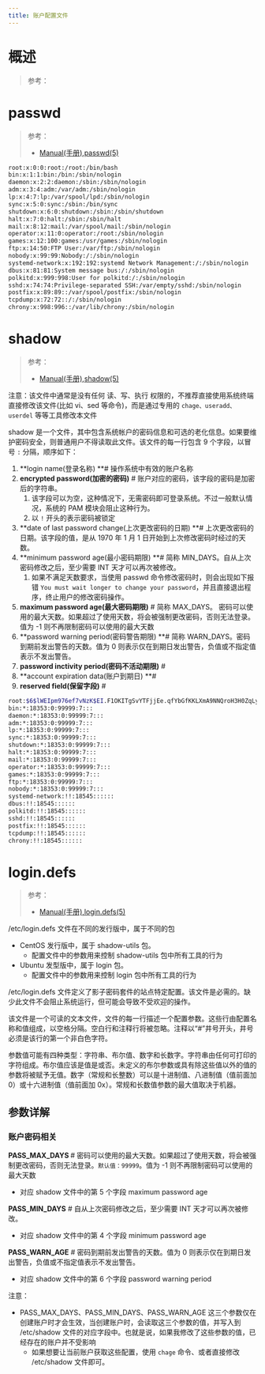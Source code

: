 ```yaml
---
title: 账户配置文件
---
```


# 概述

> 参考：

# passwd

> 参考：
> - [Manual(手册),passwd(5)](https://man7.org/linux/man-pages/man5/passwd.5.html)

```bash
root:x:0:0:root:/root:/bin/bash
bin:x:1:1:bin:/bin:/sbin/nologin
daemon:x:2:2:daemon:/sbin:/sbin/nologin
adm:x:3:4:adm:/var/adm:/sbin/nologin
lp:x:4:7:lp:/var/spool/lpd:/sbin/nologin
sync:x:5:0:sync:/sbin:/bin/sync
shutdown:x:6:0:shutdown:/sbin:/sbin/shutdown
halt:x:7:0:halt:/sbin:/sbin/halt
mail:x:8:12:mail:/var/spool/mail:/sbin/nologin
operator:x:11:0:operator:/root:/sbin/nologin
games:x:12:100:games:/usr/games:/sbin/nologin
ftp:x:14:50:FTP User:/var/ftp:/sbin/nologin
nobody:x:99:99:Nobody:/:/sbin/nologin
systemd-network:x:192:192:systemd Network Management:/:/sbin/nologin
dbus:x:81:81:System message bus:/:/sbin/nologin
polkitd:x:999:998:User for polkitd:/:/sbin/nologin
sshd:x:74:74:Privilege-separated SSH:/var/empty/sshd:/sbin/nologin
postfix:x:89:89::/var/spool/postfix:/sbin/nologin
tcpdump:x:72:72::/:/sbin/nologin
chrony:x:998:996::/var/lib/chrony:/sbin/nologin
```

# shadow

> 参考：
> - [Manual(手册),shadow(5)](https://man7.org/linux/man-pages/man5/shadow.5.html)

注意：该文件中通常是没有任何 读、写、执行 权限的，不推荐直接使用系统终端直接修改该文件(比如 vi、sed 等命令)，而是通过专用的 `chage、useradd、userdel` 等等工具修改本文件

shadow 是一个文件，其中包含系统帐户的密码信息和可选的老化信息。如果要维护密码安全，则普通用户不得读取此文件。该文件的每一行包含 9 个字段，以冒号 `:` 分隔，顺序如下：

1. **login name(登录名称) **# 操作系统中有效的账户名称
2. **encrypted password(加密的密码)** # 账户对应的密码，该字段的密码是加密后的字符串。
   1. 该字段可以为空，这种情况下，无需密码即可登录系统。不过一般默认情况，系统的 PAM 模块会阻止这种行为。
   2. 以 `!` 开头的表示密码被锁定
3. **date of last password change(上次更改密码的日期) **# 上次更改密码的日期。该字段的值，是从 1970 年 1 月 1 日开始到上次修改密码时经过的天数。
4. **minimum password age(最小密码期限) **# 简称 MIN_DAYS。自从上次密码修改之后，至少需要 INT 天才可以再次被修改。
   1. 如果不满足天数要求，当使用 passwd 命令修改密码时，则会出现如下报错 `You must wait longer to change your password`，并且直接退出程序，终止用户的修改密码操作。
5. **maximum password age(最大密码期限)** # 简称 MAX_DAYS。 密码可以使用的最大天数。如果超过了使用天数，将会被强制更改密码，否则无法登录。值为 -1 则不再限制密码可以使用的最大天数
6. **password warning period(密码警告期限) **# 简称 WARN_DAYS。密码到期前发出警告的天数。值为 0 则表示仅在到期日发出警告，负值或不指定值表示不发出警告。
7. **password inctivity period(密码不活动期限)** #
8. **account expiration data(账户到期日) **#
9. **reserved field(保留字段)** #

```bash
root:$6$lWEIpm976ef7vNzK$EI.F1OKITgSvYTFjjEe.qfYbGfKKLXmA9NNQroH3H0ZqLy8wfC914AyvpGtz9p1Ls8I8cg62jxygziZuA30Fl.::0:99999:7:::
bin:*:18353:0:99999:7:::
daemon:*:18353:0:99999:7:::
adm:*:18353:0:99999:7:::
lp:*:18353:0:99999:7:::
sync:*:18353:0:99999:7:::
shutdown:*:18353:0:99999:7:::
halt:*:18353:0:99999:7:::
mail:*:18353:0:99999:7:::
operator:*:18353:0:99999:7:::
games:*:18353:0:99999:7:::
ftp:*:18353:0:99999:7:::
nobody:*:18353:0:99999:7:::
systemd-network:!!:18545::::::
dbus:!!:18545::::::
polkitd:!!:18545::::::
sshd:!!:18545::::::
postfix:!!:18545::::::
tcpdump:!!:18545::::::
chrony:!!:18545::::::
```

# login.defs

> 参考：
> - [Manual(手册),login.defs(5)](https://man7.org/linux/man-pages/man5/login.defs.5.html)

/etc/login.defs 文件在不同的发行版中，属于不同的包

- CentOS 发行版中，属于 shadow-utils 包。
  - 配置文件中的参数用来控制 shadow-utils 包中所有工具的行为
- Ubuntu 发型版中，属于 login 包。
  - 配置文件中的参数用来控制 login 包中所有工具的行为

/etc/login.defs 文件定义了影子密码套件的站点特定配置。该文件是必需的。缺少此文件不会阻止系统运行，但可能会导致不受欢迎的操作。

该文件是一个可读的文本文件，文件的每一行描述一个配置参数。这些行由配置名称和值组成，以空格分隔。空白行和注释行将被忽略。注释以“#”井号开头，井号必须是该行的第一个非白色字符。

参数值可能有四种类型：字符串、布尔值、数字和长数字。字符串由任何可打印的字符组成。布尔值应该是值是或否。未定义的布尔参数或具有除这些值以外的值的参数将被赋予无值。数字（常规和长整数）可以是十进制值、八进制值（值前面加 0）或十六进制值（值前面加 0x）。常规和长数值参数的最大值取决于机器。

## 参数详解

### 账户密码相关

**PASS_MAX_DAYS <INT>** # 密码可以使用的最大天数。如果超过了使用天数，将会被强制更改密码，否则无法登录。`默认值：99999`。值为 -1 则不再限制密码可以使用的最大天数

- 对应 shadow 文件中的第 5 个字段 maximum password age

**PASS_MIN_DAYS<INT>** # 自从上次密码修改之后，至少需要 INT 天才可以再次被修改。

- 对应 shadow 文件中的第 4 个字段 minimum password age

**PASS_WARN_AGE<INT>** # 密码到期前发出警告的天数。值为 0 则表示仅在到期日发出警告，负值或不指定值表示不发出警告。

- 对应 shadow 文件中的第 6 个字段 password warning period

注意：

- PASS_MAX_DAYS、PASS_MIN_DAYS、PASS_WARN_AGE 这三个参数仅在创建账户时才会生效，当创建账户时，会读取这三个参数的值，并写入到 /etc/shadow 文件的对应字段中。也就是说，如果我修改了这些参数的值，已经存在的账户并不受影响
  - 如果想要让当前账户获取这些配置，使用 `chage` 命令、或者直接修改 /etc/shadow 文件即可。
